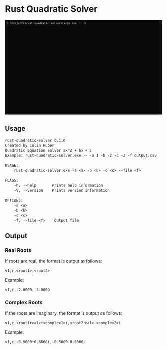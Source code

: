 # Rust Quadratic Solver

![quad-solver](./quad-solver.gif)

## Usage

```
rust-quadratic-solver 0.1.0
Created by Colin Huber
Quadratic Equation Solver ax^2 + bx + c
Example: rust-quadratic-solver.exe -- -a 1 -b -2 -c -3 -f output.csv

USAGE:
    rust-quadratic-solver.exe -a <a> -b <b> -c <c> --file <f>

FLAGS:
    -h, --help       Prints help information
    -V, --version    Prints version information

OPTIONS:
    -a <a>
    -b <b>
    -c <c>
    -f, --file <f>    Output file
```

## Output

### Real Roots

If roots are real, the format is output as follows:

```csv
v1,r,<root1>,<root2>
```

Example:

```csv
v1,r,-2.0000,-3.0000
```

### Complex Roots

If the roots are imaginary, the format is output as follows:

```csv
v1,c,<root1real>+<complex1>i,<root2real>-<complex2>i
```

Example:

```csv
v1,c,-0.5000+0.8660i,-0.5000-0.8660i
```
